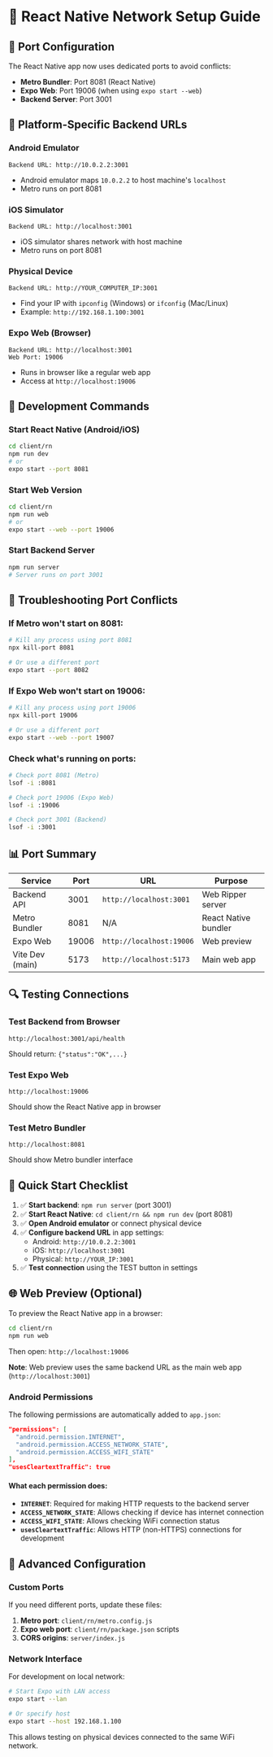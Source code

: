 # 📱 React Native Network Setup Guide

## 🚀 **Port Configuration**

The React Native app now uses dedicated ports to avoid conflicts:

- **Metro Bundler**: Port 8081 (React Native)
- **Expo Web**: Port 19006 (when using `expo start --web`)
- **Backend Server**: Port 3001

## 📱 **Platform-Specific Backend URLs**

### **Android Emulator**
```
Backend URL: http://10.0.2.2:3001
```
- Android emulator maps `10.0.2.2` to host machine's `localhost`
- Metro runs on port 8081

### **iOS Simulator**
```
Backend URL: http://localhost:3001
```
- iOS simulator shares network with host machine
- Metro runs on port 8081

### **Physical Device**
```
Backend URL: http://YOUR_COMPUTER_IP:3001
```
- Find your IP with `ipconfig` (Windows) or `ifconfig` (Mac/Linux)
- Example: `http://192.168.1.100:3001`

### **Expo Web (Browser)**
```
Backend URL: http://localhost:3001
Web Port: 19006
```
- Runs in browser like a regular web app
- Access at `http://localhost:19006`

## 🔧 **Development Commands**

### **Start React Native (Android/iOS)**
```bash
cd client/rn
npm run dev
# or
expo start --port 8081
```

### **Start Web Version**
```bash
cd client/rn
npm run web
# or
expo start --web --port 19006
```

### **Start Backend Server**
```bash
npm run server
# Server runs on port 3001
```

## 🐛 **Troubleshooting Port Conflicts**

### **If Metro won't start on 8081:**
```bash
# Kill any process using port 8081
npx kill-port 8081

# Or use a different port
expo start --port 8082
```

### **If Expo Web won't start on 19006:**
```bash
# Kill any process using port 19006
npx kill-port 19006

# Or use a different port
expo start --web --port 19007
```

### **Check what's running on ports:**
```bash
# Check port 8081 (Metro)
lsof -i :8081

# Check port 19006 (Expo Web)
lsof -i :19006

# Check port 3001 (Backend)
lsof -i :3001
```

## 📊 **Port Summary**

| Service | Port | URL | Purpose |
|---------|------|-----|---------|
| Backend API | 3001 | `http://localhost:3001` | Web Ripper server |
| Metro Bundler | 8081 | N/A | React Native bundler |
| Expo Web | 19006 | `http://localhost:19006` | Web preview |
| Vite Dev (main) | 5173 | `http://localhost:5173` | Main web app |

## 🔍 **Testing Connections**

### **Test Backend from Browser**
```
http://localhost:3001/api/health
```
Should return: `{"status":"OK",...}`

### **Test Expo Web**
```
http://localhost:19006
```
Should show the React Native app in browser

### **Test Metro Bundler**
```
http://localhost:8081
```
Should show Metro bundler interface

## 🚀 **Quick Start Checklist**

1. ✅ **Start backend**: `npm run server` (port 3001)
2. ✅ **Start React Native**: `cd client/rn && npm run dev` (port 8081)
3. ✅ **Open Android emulator** or connect physical device
4. ✅ **Configure backend URL** in app settings:
   - Android: `http://10.0.2.2:3001`
   - iOS: `http://localhost:3001`
   - Physical: `http://YOUR_IP:3001`
5. ✅ **Test connection** using the TEST button in settings

## 🌐 **Web Preview (Optional)**

To preview the React Native app in a browser:

```bash
cd client/rn
npm run web
```

Then open: `http://localhost:19006`

**Note**: Web preview uses the same backend URL as the main web app (`http://localhost:3001`)

### **Android Permissions**

The following permissions are automatically added to `app.json`:

```json
"permissions": [
  "android.permission.INTERNET",
  "android.permission.ACCESS_NETWORK_STATE", 
  "android.permission.ACCESS_WIFI_STATE"
],
"usesCleartextTraffic": true
```

#### **What each permission does:**

- **`INTERNET`**: Required for making HTTP requests to the backend server
- **`ACCESS_NETWORK_STATE`**: Allows checking if device has internet connection
- **`ACCESS_WIFI_STATE`**: Allows checking WiFi connection status
- **`usesCleartextTraffic`**: Allows HTTP (non-HTTPS) connections for development

## 🔧 **Advanced Configuration**

### **Custom Ports**
If you need different ports, update these files:

1. **Metro port**: `client/rn/metro.config.js`
2. **Expo web port**: `client/rn/package.json` scripts
3. **CORS origins**: `server/index.js`

### **Network Interface**
For development on local network:

```bash
# Start Expo with LAN access
expo start --lan

# Or specify host
expo start --host 192.168.1.100
```

This allows testing on physical devices connected to the same WiFi network.